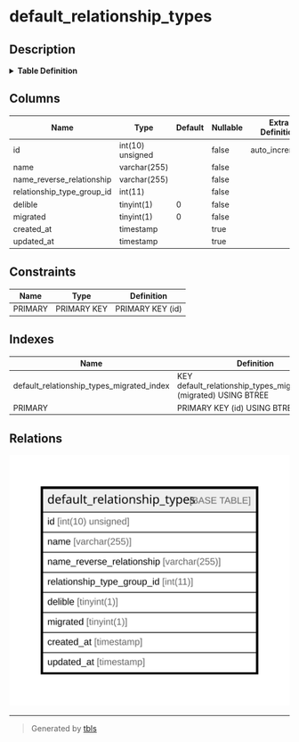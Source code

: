 # default_relationship_types

## Description

<details>
<summary><strong>Table Definition</strong></summary>

```sql
CREATE TABLE `default_relationship_types` (
  `id` int(10) unsigned NOT NULL AUTO_INCREMENT,
  `name` varchar(255) COLLATE utf8mb4_unicode_ci NOT NULL,
  `name_reverse_relationship` varchar(255) COLLATE utf8mb4_unicode_ci NOT NULL,
  `relationship_type_group_id` int(11) NOT NULL,
  `delible` tinyint(1) NOT NULL DEFAULT '0',
  `migrated` tinyint(1) NOT NULL DEFAULT '0',
  `created_at` timestamp NULL DEFAULT NULL,
  `updated_at` timestamp NULL DEFAULT NULL,
  PRIMARY KEY (`id`),
  KEY `default_relationship_types_migrated_index` (`migrated`)
) ENGINE=InnoDB AUTO_INCREMENT=[Redacted by tbls] DEFAULT CHARSET=utf8mb4 COLLATE=utf8mb4_unicode_ci
```

</details>

## Columns

| Name | Type | Default | Nullable | Extra Definition | Children | Parents | Comment |
| ---- | ---- | ------- | -------- | --------------- | -------- | ------- | ------- |
| id | int(10) unsigned |  | false | auto_increment |  |  |  |
| name | varchar(255) |  | false |  |  |  |  |
| name_reverse_relationship | varchar(255) |  | false |  |  |  |  |
| relationship_type_group_id | int(11) |  | false |  |  |  |  |
| delible | tinyint(1) | 0 | false |  |  |  |  |
| migrated | tinyint(1) | 0 | false |  |  |  |  |
| created_at | timestamp |  | true |  |  |  |  |
| updated_at | timestamp |  | true |  |  |  |  |

## Constraints

| Name | Type | Definition |
| ---- | ---- | ---------- |
| PRIMARY | PRIMARY KEY | PRIMARY KEY (id) |

## Indexes

| Name | Definition |
| ---- | ---------- |
| default_relationship_types_migrated_index | KEY default_relationship_types_migrated_index (migrated) USING BTREE |
| PRIMARY | PRIMARY KEY (id) USING BTREE |

## Relations

![er](default_relationship_types.svg)

---

> Generated by [tbls](https://github.com/k1LoW/tbls)
